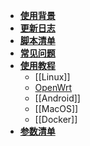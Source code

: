 * **[使用背景](Home)**
* **[更新日志](Update)**
* **[脚本清单](https://github.com/lxk0301/jd_scripts/wiki/JsList)**
* **[常见问题](FAQ)**
* **[使用教程](Documents)**
  + [[Linux]]
  + [OpenWrt](Linux)
  + [[Android]]
  + [[MacOS]]
  + [[Docker]]
* **[参数清单](Parameter)**
